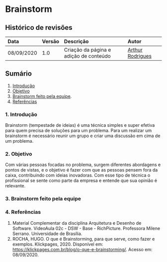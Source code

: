 # Brainstorm

## Histórico de revisões

|Data|Versão|Descrição|Autor|
|:---|:---|:---|:---|
|08/09/2020|1.0|Criação da página e adição de conteúdo |[Arthur Rodrigues](https://github.com/arthurarp)|


## Sumário

1. [Introdução](#1-introdução)
2. [Objetivo](#2-objetivo)
3. [Brainstorm feito pela equipe](#3-rich-pictures-feitos-pela-equipe).
4. [Referências](#4-referências)


### 1. Introdução

Brainstorm (tempestade de ideias) é uma técnica simples e super efetiva para quem precisa de soluções para um problema. Para um realizar um brainstorm é necessário reunir um grupo e criar uma discussão em cima de um problema. 


### 2. Objetivo
Com várias pessoas focadas no problema, surgem diferentes abordagens e pontos de vistas, e o objetivo é fazer com que as pessoas pensem fora da caixa, contribuindo com ideias inovadoras. Com esse tipo de técnica o profissional se sente como parte da empresa e entende que sua opinião é relevante.


### 3. Brainstorm feito pela equipe




### 4. Referências

1. Material Complementar da disciplina Arquitetura e Desenho de Software. VideoAula 02c - DSW - Base - RichPicture. Professora Milene Serrano. Universidade de Brasília.
2. ROCHA, HUGO. O que é Brainstorming, para que serve, como fazer e exemplos. Klickpages, 2020. Disponível em: <https://klickpages.com.br/blog/o-que-e-brainstorming/>. Acesso em: 08/09/2020.